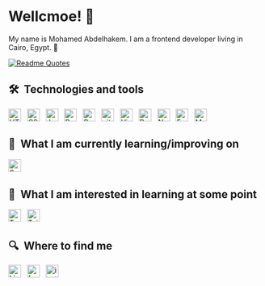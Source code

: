 # Wellcmoe! 🥖

My name is Mohamed Abdelhakem. I am a frontend developer living in Cairo, Egypt. 🥐

[![Readme Quotes](https://quotes-github-readme.vercel.app/api?type=horizontal&theme=monokai)](https://github.com/piyushsuthar/github-readme-quotes)

## 🛠  Technologies and tools

<a name="learning-now"></a>
[<img src="https://img.shields.io/badge/HTML5-282C34?logo=html5&logoColor=E34F26" alt="HTML5 logo" title="HTML5" height="25" />][tech_tools_anchor]
&nbsp;
[<img src="https://img.shields.io/badge/CSS3-282C34?logo=css3&logoColor=1572B6" alt="CSS3 logo" title="CSS3" height="25" />][tech_tools_anchor]
&nbsp;
[<img src="https://img.shields.io/badge/JavaScript-282C34?logo=javascript&logoColor=F7DF1E" alt="JavaScript logo" title="JavaScript" height="25" />][tech_tools_anchor]
&nbsp;
[<img src="https://img.shields.io/badge/Bootstrap-282C34?logo=eslint&logoColor=4B32C3" alt="Bootstrap logo" title="Bootstrap" height="25" />][tech_tools_anchor]
&nbsp;
[<img src="https://img.shields.io/badge/React-282C34?logo=react&logoColor=61DAFB" alt="React js logo" title="React" height="25" />][tech_tools_anchor]
&nbsp;
[<img src="https://img.shields.io/badge/git-282C34?logo=git&logoColor=F05032" alt="git logo" title="git" height="25" />][tech_tools_anchor]
&nbsp;
[<img src="https://img.shields.io/badge/VS%20Code-282C34?logo=visual-studio-code&logoColor=007ACC" alt="Visual Studio Code logo" title="Visual Studio Code" height="25" />][tech_tools_anchor]
&nbsp;
[<img src="https://img.shields.io/badge/postman-282C34?logo=postman&logoColor=#F76935" alt="Postman logo" title="Visual Studio Code" height="25" />][tech_tools_anchor]
&nbsp;
[<img src="https://img.shields.io/badge/Node.js-282C34?logo=node.js&logoColor=339933" alt="Node.js logo" title="Node.js" height="25" />][tech_tools_anchor]
&nbsp;
[<img src="https://img.shields.io/badge/express-282C34?logo=express&logoColor=#ffffff" alt="Express logo" title="Express" height="25" />][tech_tools_anchor]
&nbsp;
[<img src="https://img.shields.io/badge/mongodb-282C34?logo=mongodb&logoColor=#008000" alt="Monogo logo" title="Monogo Db" height="25" />][tech_tools_anchor]

<a name="learning-next"></a>

## 📖  What I am currently learning/improving on
[<img src="https://img.shields.io/badge/Sass-282C34?logo=sass&logoColor=CC6699" alt="Sass logo" title="Sass" height="25" />][learning_next_anchor]
&nbsp;
## 👾  What I am interested in learning at some point
[<img src="https://img.shields.io/badge/typeScript-282C34?logo=TypeScript&logoColor=#2F74C0" alt="TypeScript logo" title="JavaScript" height="25" />][tech_tools_anchor]
&nbsp;
[<img src="https://img.shields.io/badge/Tailwind%20CSS-282C34?logo=tailwind-css&logoColor=38B2AC" alt="Tailwind CSS logo" title="Tailwind CSS" height="25" />][learning_next_anchor]


## 🔍  Where to find me
[<img src="https://img.shields.io/badge/LinkedIn-282C34?logo=linkedin&logoColor=#0A66C2" alt="LinkedIn logo" title="LinkedIn" height="25" />](https://www.linkedin.com/in/mohamed-abdelhakem-77880222a/)
&nbsp;
[<img src="https://img.shields.io/badge/facebook-282C34?logo=facebook&logoColor=#0866FF" alt="facebook logo" title="facebook" height="25" />](https://www.facebook.com/mohamed.abdelhakem.9693/)
&nbsp;
[<img src="https://img.shields.io/badge/instagram-282C34?logo=instagram&logoColor=#0866FF" alt="instagram logo" title="facebook" height="25" />](https://www.instagram.com/mohamed__abdelhakem/)

[tech_tools_anchor]: #bonjour--
[learning_now_anchor]: #learning-now
[learning_next_anchor]: #learning-next
